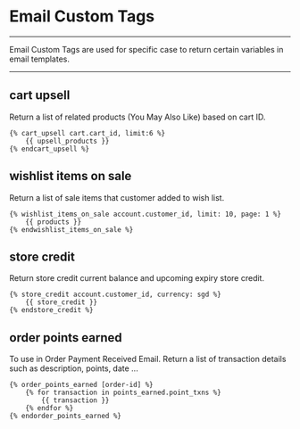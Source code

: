 # Email Custom Tags

---

Email Custom Tags are used for specific case to return certain variables in email templates.

---

## cart upsell

Return a list of related products (You May Also Like) based on cart ID.

```
{% cart_upsell cart.cart_id, limit:6 %}
    {{ upsell_products }}
{% endcart_upsell %}
```

## wishlist items on sale

Return a list of sale items that customer added to wish list.

```
{% wishlist_items_on_sale account.customer_id, limit: 10, page: 1 %}
    {{ products }}
{% endwishlist_items_on_sale %}
```

## store credit

Return store credit current balance and upcoming expiry store credit.

```
{% store_credit account.customer_id, currency: sgd %}
    {{ store_credit }}
{% endstore_credit %}
```

## order points earned

To use in Order Payment Received Email. Return a list of transaction details such as description, points, date ...

```
{% order_points_earned [order-id] %}
    {% for transaction in points_earned.point_txns %}
        {{ transaction }}
    {% endfor %}
{% endorder_points_earned %}
```
